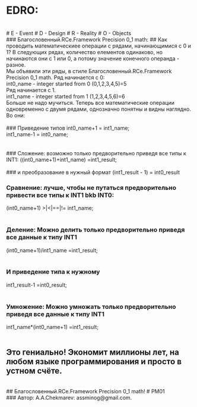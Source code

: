 # EDRO:
<br/>
# E - Event
# D - Design
# R - Reality
# O - Objects 
<br/>
### Благословенный.RCe.Framework Precision 0_1 math:
## Как проводить математическиее операции с рядами, начинающимися с 0 и 1?
 В следующих рядах, количество елементов одинаково, но начинаются они с 1 или 0, а потому значение конечного операнда - разное. <br/>
 Мы объявили эти ряды, в стиле Благословенный.RCe.Framework Precision 0_1 math. Ряд начинается с 0:<br/>
 int0_name - integer started from 0 (0,1,2,3,4,5)=5  <br/>
 Ряд начинается с 1.<br/>
 int1_name - integer started from 1 (1,2,3,4,5,6)=6<br/>
 Больше не надо мучиться. Теперь все математические операции одновременно с двумя рядами, однозначно понятны и видны наглядно. Во они:<br/>
<br/>
### Приведение типов
int0_name+1 = int1_name; <br/>
int1_name-1 = int0_name; <br/>
<br/><br/>
### Сложение: возможно только предворительно приведя все типы к INT1: 
((int0_name+1)+int1_name)     =int1_result; <br/>
<br/>
### и преобразование в нужный формат
(int1_result - 1) = int0_result <br/>

### Сравнение: лучше, чтобы не путаться предворительно привести все типы к INT1 bkb INT0: 
(int0_name+1)    >|<|==|!=    int1_name; <br/>
<br/>
### Деление: Можно делить только предворительно приведя все данные к типу INT1 
(int0_name+1)/int1_name       =int1_result; <br/>
<br/>
### И приведение типа к нужному
int1_result-1                 =int0_result; <br/>
<br/>
### Умножение: Можно умножать только предворительно приведя все данные к типу INT1
int1_name*(int0_name+1)       =int1_result; <br/>
<br/>
## Это гениально! Экономит миллионы лет, на любом языке программирования и просто в устном счёте.
<br/>
## Благословенный.RCe.Framework Precision 0_1 math!
# PM01
<br/>
###   Автор: A.A.Chekmarev: assminog@gmail.com. 
